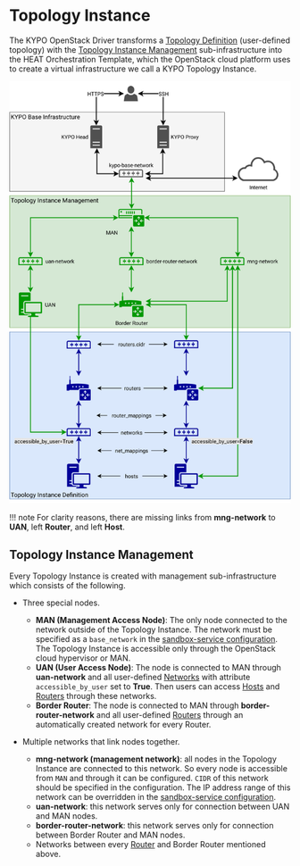 # Topology Instance

The KYPO OpenStack Driver transforms a [Topology Definition](../topology-definition/) (user-defined topology) with the [Topology Instance Management](#topology-instance-management) sub-infrastructure into the HEAT Orchestration Template, which the OpenStack cloud platform uses to create a virtual infrastructure we call a KYPO Topology Instance.

![topology-instance-color](../../../img/user-guide-advanced/sandboxes/topology-instance-color.png)

!!! note
    For clarity reasons, there are missing links from **mng-network** to **UAN**, left **Router**, and left **Host**.

## Topology Instance Management

Every Topology Instance is created with management sub-infrastructure which consists of the following.

* Three special nodes.
    * **MAN (Management Access Node)**: The only node connected to the network outside of the Topology Instance.
        The network must be specified as a `base_network` in the [sandbox-service configuration](https://gitlab.ics.muni.cz/muni-kypo-crp/prototypes-and-examples/kypo-crp-local-demo/-/blob/master/provisioning/roles/kypo-crp-configuration/templates/configuration/sandbox-service/kypo-sandbox-service-config.yml).
        The Topology Instance is accessible only through the OpenStack cloud hypervisor or MAN.
    * **UAN (User Access Node)**: The node is connected to MAN through **uan-network** and all user-defined [Networks](../topology-definition/#networks) with attribute `accessible_by_user` set to **True**.
        Then users can access [Hosts](../topology-definition/#hosts) and [Routers](../topology-definition/#routers) through these networks.
    * **Border Router**: The node is connected to MAN through **border-router-network** and all user-defined [Routers](../topology-definition/#routers) through an automatically created network for every Router.

* Multiple networks that link nodes together.
    * **mng-network (management network)**: all nodes in the Topology Instance are connected to this network. So every node is accessible from `MAN` and through it can be configured. `CIDR` of this network should be specified in the configuration. The IP address range of this network can be overridden in the [sandbox-service configuration](https://gitlab.ics.muni.cz/muni-kypo-crp/prototypes-and-examples/kypo-crp-local-demo/-/blob/master/provisioning/roles/kypo-crp-configuration/templates/configuration/sandbox-service/kypo-sandbox-service-config.yml).
    * **uan-network**: this network serves only for connection between UAN and MAN nodes.
    * **border-router-network**: this network serves only for connection between Border Router and MAN nodes.
    * Networks between every [Router](../topology-definition/#routers) and Border Router mentioned above.
